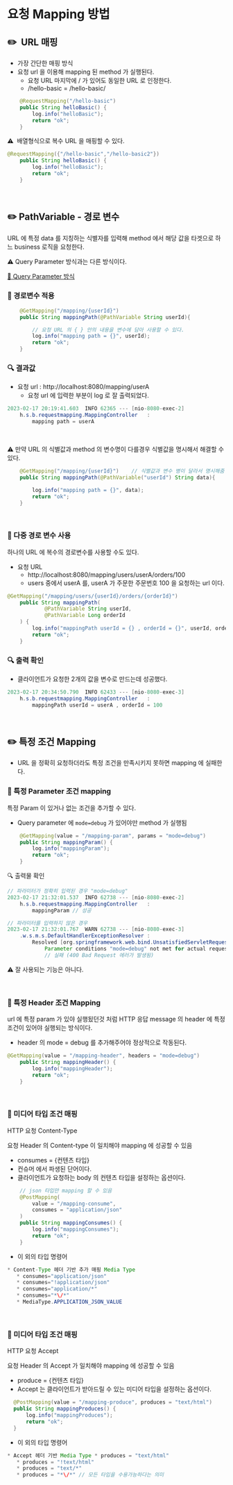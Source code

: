 # 요청 Mapping 방법

## ✏️  URL 매핑

- 가장 간단한 매핑 방식
- 요청 url 을 이용해 mapping 된 method 가 실행된다.
    - 요청 URL 마지막에 / 가 있어도 동일한 URL 로 인정한다.
    - /hello-basic = /hello-basic/

```java
    @RequestMapping("/hello-basic")
    public String helloBasic() {
        log.info("helloBasic");
        return "ok";
    }
```

⚠️  배열형식으로 복수 URL 을 매핑할 수 있다.

```java
@RequestMapping({"/hello-basic","/hello-basic2"})
    public String helloBasic() {
        log.info("helloBasic");
        return "ok";
    }
```

<br>

## ✏️ PathVariable - 경로 변수

URL 에 특정 data 를 지칭하는 식별자를 입력해 method 에서 해당 값을 타겟으로 하느 business 로직을 요청한다.

⚠️ Query Parameter 방식과는 다른 방식이다.

[🔗 Query Parameter 방식](https://github.com/choideakook/TIL/blob/main/Spring/8%20Spring%20MVC%20핵심기술/3%20HTTP%20요청과%20응답/230213%201%20GET%20Query%20Parameter.md)

### 📍 경로변수 적용

```java
    @GetMapping("/mapping/{userId}")
    public String mappingPath(@PathVariable String userId){

        // 요청 URL 의 { } 안의 내용을 변수에 담아 사용할 수 있다.
        log.info("mapping path = {}", userId);
        return "ok";
    }
```

### 🔍 결과값

- 요청 url : http://localhost:8080/mapping/userA
    - 요청 url 에 입력한 부분이 log 로 잘 출력되었다.

```java
2023-02-17 20:19:41.603  INFO 62365 --- [nio-8080-exec-2] 
    h.s.b.requestmapping.MappingController   : 
        mapping path = userA
```

<br>

⚠️ 만약 URL 의 식별값과 method 의 변수명이 다를경우 식별값을 명시해서 해결할 수 있다.

```java
    @GetMapping("/mapping/{userId}")    // 식별값과 변수 병이 달라서 명시해줌
    public String mappingPath(@PathVariable("userId") String data){

        log.info("mapping path = {}", data);
        return "ok";
    }
```

<br>

### 📍 다중 경로 변수 사용

하나의 URL 에 복수의 경로변수를 사용할 수도 있다.

- 요청 URL
    - http://localhost:8080/mapping/users/userA/orders/100
    - users 중에서 userA 를, userA 가 주문한 주문번호 100 을 요청하는 url 이다.

```java
@GetMapping("/mapping/users/{userId}/orders/{orderId}")
    public String mappingPath(
            @PathVariable String userId,
            @PathVariable Long orderId
    ) {
        log.info("mappingPath userId = {} , orderId = {}", userId, orderId);
        return "ok";
    }
```

### 🔍 출력 확인

- 클라이언트가 요청한 2개의 값을 변수로 만드는데 성공했다.

```java
2023-02-17 20:34:50.790  INFO 62433 --- [nio-8080-exec-3] 
    h.s.b.requestmapping.MappingController   : 
        mappingPath userId = userA , orderId = 100
```

<br>

## ✏️ 특정 조건 Mapping

- URL 을 정확히 요청하더라도 특정 조건을 만족시키지 못하면 mapping 에 실패한다.

### 📍 특정 Parameter 조건 mapping

특정 Param 이 있거나 없는 조건을 추가할 수 있다.

- Query parameter 에 `mode=debug` 가 있어야만 method 가 실행됨

```java
    @GetMapping(value = "/mapping-param", params = "mode=debug")
    public String mappingParam() {
        log.info("mappingParam");
        return "ok";
    }
```

🔍 출력물 확인

```java
// 파라미터가 정확히 입력된 경우 "mode=debug"
2023-02-17 21:32:01.537  INFO 62738 --- [nio-8080-exec-2] 
    h.s.b.requestmapping.MappingController   : 
        mappingParam // 성공

// 파라미터를 입력하지 않은 경우
2023-02-17 21:32:01.767  WARN 62738 --- [nio-8080-exec-3] 
    .w.s.m.s.DefaultHandlerExceptionResolver : 
        Resolved [org.springframework.web.bind.UnsatisfiedServletRequestParameterException: 
            Parameter conditions "mode=debug" not met for actual request parameters: ]
            // 실패 (400 Bad Request 에러가 발생됨)
```

⚠️ 잘 사용되는 기능은 아니다.

<br>

### 📍 특정 Header 조건 Mapping

url 에 특정 param 가 있야 실행됬던것 처럼 
HTTP 응답 message 의 header 에 특정 조건이 있어야 실행되는 방식이다.

- header 의 mode = debug  를 추가해주어야 정상적으로 작동된다.

```java
@GetMapping(value = "/mapping-header", headers = "mode=debug")
    public String mappingHeader() {
        log.info("mappingHeader");
        return "ok";
    }
```

<br>

### 📍 미디어 타입 조건 매핑
HTTP 요청 Content-Type

요청 Header 의 Content-type 이 일치해야 mapping 에 성공할 수 있음

- consumes = {컨텐츠 타입}
- 컨슈머 에서 파생된 단어이다.
- 클라이언트가 요청하는 body 의 컨텐츠 타입을 설정하는 옵션이다.

```java
    // json 타입만 mapping 할 수 있음
    @PostMapping(
        value = "/mapping-consume", 
        consumes = "application/json"
    )
    public String mappingConsumes() {
        log.info("mappingConsumes");
        return "ok";
    }
```

- 이 외의 타입 명령어

```java
* Content-Type 헤더 기반 추가 매핑 Media Type
   * consumes="application/json"
   * consumes="!application/json"
   * consumes="application/*"
   * consumes="*\/*"
   * MediaType.APPLICATION_JSON_VALUE
```

<br>

### 📍 미디어 타입 조건 매핑
HTTP 요청 Accept

요청 Header 의 Accept 가 일치해야 mapping 에 성공할 수 있음

- produce = {컨텐츠 타입}
- Accept 는 클라이언트가 받아드릴 수 있는 미디어 타입을 설정하는 옵션이다.

```java
  @PostMapping(value = "/mapping-produce", produces = "text/html")
  public String mappingProduces() {
      log.info("mappingProduces");
      return "ok";
  }
```

- 이 외의 타입 명령어

```java
* Accept 헤더 기반 Media Type * produces = "text/html"
   * produces = "!text/html"
   * produces = "text/*"
   * produces = "*\/*" // 모든 타입을 수용가능하다는 의미
```
